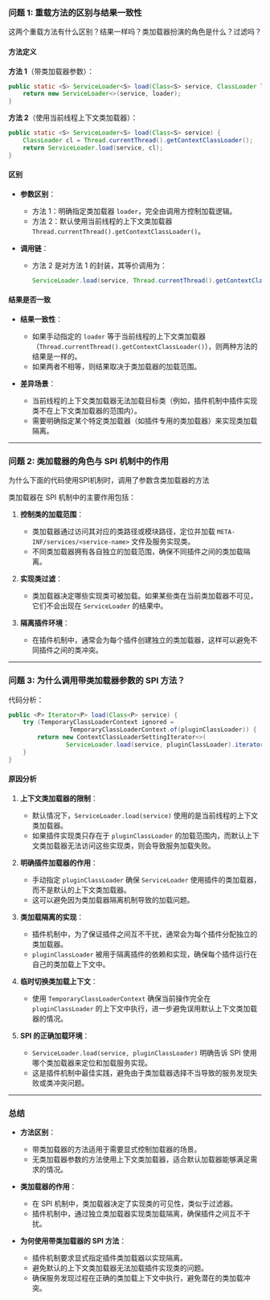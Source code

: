 ### 问题 1: 重载方法的区别与结果一致性
这两个重载方法有什么区别？结果一样吗？类加载器扮演的角色是什么？过滤吗？

#### 方法定义

**方法 1**（带类加载器参数）：
```java
public static <S> ServiceLoader<S> load(Class<S> service, ClassLoader loader) {
    return new ServiceLoader<>(service, loader);
}
```

**方法 2**（使用当前线程上下文类加载器）：
```java
public static <S> ServiceLoader<S> load(Class<S> service) {
    ClassLoader cl = Thread.currentThread().getContextClassLoader();
    return ServiceLoader.load(service, cl);
}
```

#### 区别

- **参数区别**：
    - 方法 1：明确指定类加载器 `loader`，完全由调用方控制加载逻辑。
    - 方法 2：默认使用当前线程的上下文类加载器 `Thread.currentThread().getContextClassLoader()`。

- **调用链**：
    - 方法 2 是对方法 1 的封装，其等价调用为：
      ```java
      ServiceLoader.load(service, Thread.currentThread().getContextClassLoader());
      ```

#### 结果是否一致

- **结果一致性**：
    - 如果手动指定的 `loader` 等于当前线程的上下文类加载器（`Thread.currentThread().getContextClassLoader()`），则两种方法的结果是一样的。
    - 如果两者不相等，则结果取决于类加载器的加载范围。

- **差异场景**：
    - 当前线程的上下文类加载器无法加载目标类（例如，插件机制中插件实现类不在上下文类加载器的范围内）。
    - 需要明确指定某个特定类加载器（如插件专用的类加载器）来实现类加载隔离。

---

### 问题 2: 类加载器的角色与 SPI 机制中的作用
为什么下面的代码使用SPI机制时，调用了参数含类加载器的方法

类加载器在 SPI 机制中的主要作用包括：

1. **控制类的加载范围**：
    - 类加载器通过访问其对应的类路径或模块路径，定位并加载 `META-INF/services/<service-name>` 文件及服务实现类。
    - 不同类加载器拥有各自独立的加载范围，确保不同插件之间的类加载隔离。

2. **实现类过滤**：
    - 类加载器决定哪些实现类可被加载。如果某些类在当前类加载器不可见，它们不会出现在 `ServiceLoader` 的结果中。

3. **隔离插件环境**：
    - 在插件机制中，通常会为每个插件创建独立的类加载器，这样可以避免不同插件之间的类冲突。

---

### 问题 3: 为什么调用带类加载器参数的 SPI 方法？

代码分析：
```java
public <P> Iterator<P> load(Class<P> service) {
    try (TemporaryClassLoaderContext ignored =
                 TemporaryClassLoaderContext.of(pluginClassLoader)) {
        return new ContextClassLoaderSettingIterator<>(
                ServiceLoader.load(service, pluginClassLoader).iterator(), pluginClassLoader);
    }
}
```

#### 原因分析

1. **上下文类加载器的限制**：
    - 默认情况下，`ServiceLoader.load(service)` 使用的是当前线程的上下文类加载器。
    - 如果插件实现类只存在于 `pluginClassLoader` 的加载范围内，而默认上下文类加载器无法访问这些实现类，则会导致服务加载失败。

2. **明确插件加载器的作用**：
    - 手动指定 `pluginClassLoader` 确保 `ServiceLoader` 使用插件的类加载器，而不是默认的上下文类加载器。
    - 这可以避免因为类加载器隔离机制导致的加载问题。

3. **类加载隔离的实现**：
    - 插件机制中，为了保证插件之间互不干扰，通常会为每个插件分配独立的类加载器。
    - `pluginClassLoader` 被用于隔离插件的依赖和实现，确保每个插件运行在自己的类加载上下文中。

4. **临时切换类加载上下文**：
    - 使用 `TemporaryClassLoaderContext` 确保当前操作完全在 `pluginClassLoader` 的上下文中执行，进一步避免误用默认上下文类加载器的情况。

5. **SPI 的正确加载环境**：
    - `ServiceLoader.load(service, pluginClassLoader)` 明确告诉 SPI 使用哪个类加载器来定位和加载服务实现。
    - 这是插件机制中最佳实践，避免由于类加载器选择不当导致的服务发现失败或类冲突问题。

---

### 总结

- **方法区别**：
    - 带类加载器的方法适用于需要显式控制加载器的场景。
    - 无类加载器参数的方法使用上下文类加载器，适合默认加载器能够满足需求的情况。

- **类加载器的作用**：
    - 在 SPI 机制中，类加载器决定了实现类的可见性，类似于过滤器。
    - 插件机制中，通过独立类加载器实现类加载隔离，确保插件之间互不干扰。

- **为何使用带类加载器的 SPI 方法**：
    - 插件机制要求显式指定插件类加载器以实现隔离。
    - 避免默认的上下文类加载器无法加载插件实现类的问题。
    - 确保服务发现过程在正确的类加载上下文中执行，避免潜在的类加载冲突。